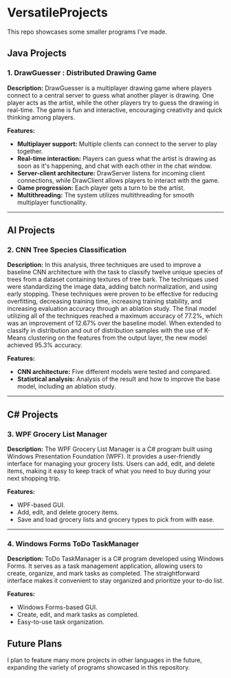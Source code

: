 # VersatileProjects
This repo showcases some smaller programs I've made.

## Java Projects

### 1. DrawGuesser : Distributed Drawing Game

**Description:**
DrawGuesser is a multiplayer drawing game where players connect to a central server to guess what another player is drawing. One player acts as the artist, while the other players try to guess the drawing in real-time. The game is fun and interactive, encouraging creativity and quick thinking among players.

**Features:**
- **Multiplayer support:** Multiple clients can connect to the server to play together.
- **Real-time interaction:** Players can guess what the artist is drawing as soon as it's happening, and chat with each other in the chat window.
- **Server-client architecture:** DrawServer listens for incoming client connections, while DrawClient allows players to interact with the game.
- **Game progression:** Each player gets a turn to be the artist.
- **Multithreading:** The system utilizes multithreading for smooth multiplayer functionality.

---
## AI Projects

### 2. CNN Tree Species Classification

**Description:**
In this analysis, three techniques are used to improve a baseline CNN architecture with the task to classify twelve unique species of trees from a dataset containing textures of tree bark. The techniques used were standardizing the image data, adding batch normalization, and using early stopping. These techniques were proven to be effective for reducing overfitting, decreasing training time,
increasing training stability, and increasing evaluation accuracy through an ablation study. The final model utilizing all of the techniques reached a maximum accuracy of 77.2%, which was an improvement of 12.67% over the baseline model. When extended to classify in distribution and out of distribution samples with the use of K-Means clustering on the features from the output layer, the new model achieved 95.3% accuracy.

**Features:**
- **CNN architecture:** Five different models were tested and compared.
- **Statistical analysis:** Analysis of the result and how to improve the base model, including an ablation study.

---

## C# Projects

### 3. WPF Grocery List Manager

**Description:**
The WPF Grocery List Manager is a C# program built using Windows Presentation Foundation (WPF). It provides a user-friendly interface for managing your grocery lists. Users can add, edit, and delete items, making it easy to keep track of what you need to buy during your next shopping trip.

**Features:**
- WPF-based GUI.
- Add, edit, and delete grocery items.
- Save and load grocery lists and grocery types to pick from with ease.

---

### 4. Windows Forms ToDo TaskManager

**Description:**
ToDo TaskManager is a C# program developed using Windows Forms. It serves as a task management application, allowing users to create, organize, and mark tasks as completed. The straightforward interface makes it convenient to stay organized and prioritize your to-do list.

**Features:**
- Windows Forms-based GUI.
- Create, edit, and mark tasks as completed.
- Easy-to-use task organization.

## Future Plans

I plan to feature many more projects in other languages in the future, expanding the variety of programs showcased in this repository.
